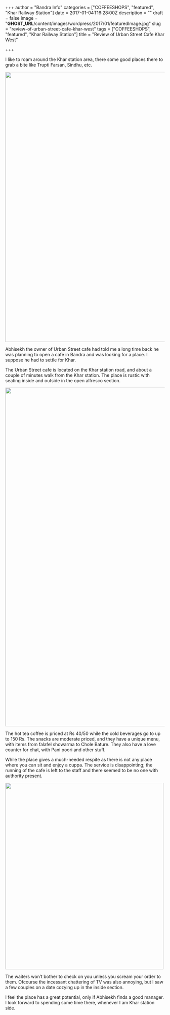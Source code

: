 +++
author = "Bandra Info"
categories = ["COFFEESHOPS", "featured", "Khar Railway Station"]
date = 2017-01-04T16:28:00Z
description = ""
draft = false
image = "__GHOST_URL__/content/images/wordpress/2017/01/featuredImage.jpg"
slug = "review-of-urban-street-cafe-khar-west"
tags = ["COFFEESHOPS", "featured", "Khar Railway Station"]
title = "Review of Urban Street Cafe Khar West"

+++


<p dir="auto">I like to roam around the Khar station area, there some good places there to grab a bite like Trupti Farsan, Sindhu, etc.</p>
<p><img loading="lazy" src="https://i2.wp.com/bandra.info/wp-content/uploads/2017/01/IMG_4775-1.jpg?resize=850%2C850&#038;ssl=1" align="middle" width="850" height="850" class="aligncenter" data-recalc-dims="1"></p>
<p>Abhisekh the owner of Urban Street cafe had told me a long time back he was planning to open a cafe in Bandra and was looking for a place. I suppose he had to settle for Khar. </p>
<p>The Urban Street cafe is located on the Khar station road, and about a couple of minutes walk from the Khar station. The place is rustic with seating inside and outside in the open alfresco section.</p>
<p><img loading="lazy" src="https://i0.wp.com/bandra.info/wp-content/uploads/2017/01/IMG_4776-1.jpg?resize=800%2C1066&#038;ssl=1" align="middle" width="800" height="1066" class="aligncenter" data-recalc-dims="1"></p>
<p>The hot tea coffee is priced at Rs 40/50 while the cold beverages go to up to 150 Rs. The snacks are moderate priced, and they have a unique menu, with items from falafel showarma to Chole Bature. They also have a love counter for chat, with Pani poori and other stuff. </p>
<p>While the place gives a much-needed respite as there is not any place where you can sit and enjoy a cuppa. The service is disappointing; the running of the cafe is left to the staff and there seemed to be no one with authority present.</p>
<p><img loading="lazy" src="https://i2.wp.com/bandra.info/wp-content/uploads/2017/01/IMG_4777-1.jpg?resize=500%2C587&#038;ssl=1" align="middle" width="500" height="587" class="aligncenter" data-recalc-dims="1"></p>
<p>The waiters won&#8217;t bother to check on you unless you scream your order to them. Ofcourse the incessant chattering of TV was also annoying, but I saw a few couples on a date cozying up in the inside section. </p>
<p>I feel the place has a great potential, only if Abhisekh finds a good manager. I look forward to spending some time there, whenever I am Khar station side.</p>



